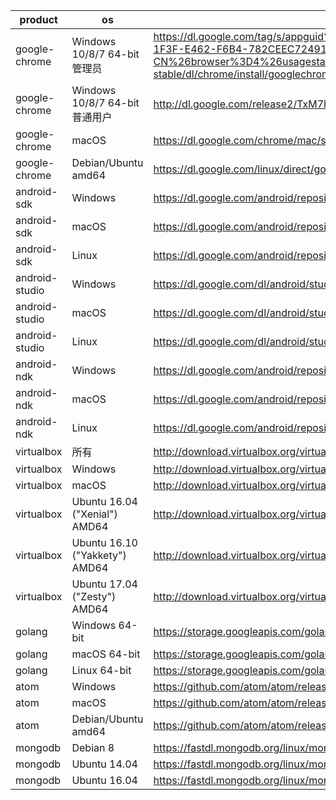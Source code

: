 product | os | uri | filename
--------|----|-----|---------
google-chrome | Windows 10/8/7 64-bit管理员 | https://dl.google.com/tag/s/appguid%3D%7B8A69D345-D564-463C-AFF1-A69D9E530F96%7D%26iid%3D%7BBF9FDEDC-1F3F-E462-F6B4-782CEEC72491%7D%26lang%3Dzh-CN%26browser%3D4%26usagestats%3D1%26appname%3DGoogle%2520Chrome%26needsadmin%3Dprefers%26ap%3Dx64-stable/dl/chrome/install/googlechromestandaloneenterprise64.msi | /dev/null
google-chrome | Windows 10/8/7 64-bit普通用户 | http://dl.google.com/release2/TxM7h4ZkDQg/59.0.3071.104_chrome_installer.exe | /dev/null
google-chrome | macOS | https://dl.google.com/chrome/mac/stable/GGRO/googlechrome.dmg | chrome/mac/59.0.3071.104_googlechrome.dmg
google-chrome | Debian/Ubuntu amd64 | https://dl.google.com/linux/direct/google-chrome-stable_current_amd64.deb | chrome/linux/59.0.3071.104_google-chrome-stable_current_amd64.deb
android-sdk | Windows | https://dl.google.com/android/repository/sdk-tools-windows-3859397.zip | /dev/null
android-sdk | macOS | https://dl.google.com/android/repository/sdk-tools-darwin-3859397.zip |
android-sdk | Linux | https://dl.google.com/android/repository/sdk-tools-linux-3859397.zip |
android-studio | Windows | https://dl.google.com/dl/android/studio/install/2.3.3.0/android-studio-ide-162.4069837-windows.exe | /dev/null
android-studio | macOS | https://dl.google.com/dl/android/studio/install/2.3.3.0/android-studio-ide-162.4069837-mac.dmg |
android-studio | Linux | https://dl.google.com/dl/android/studio/ide-zips/2.3.3.0/android-studio-ide-162.4069837-linux.zip |
android-ndk | Windows | https://dl.google.com/android/repository/android-ndk-r15-windows-x86_64.zip | /dev/null
android-ndk | macOS | https://dl.google.com/android/repository/android-ndk-r15-darwin-x86_64.zip |
android-ndk | Linux | https://dl.google.com/android/repository/android-ndk-r15-linux-x86_64.zip |
virtualbox | 所有 | http://download.virtualbox.org/virtualbox/5.1.22/Oracle_VM_VirtualBox_Extension_Pack-5.1.22-115126.vbox-extpack |
virtualbox | Windows | http://download.virtualbox.org/virtualbox/5.1.22/VirtualBox-5.1.22-115126-Win.exe | /dev/null
virtualbox | macOS | http://download.virtualbox.org/virtualbox/5.1.22/VirtualBox-5.1.22-115126-OSX.dmg |
virtualbox | Ubuntu 16.04 ("Xenial") AMD64 | http://download.virtualbox.org/virtualbox/5.1.22/virtualbox-5.1_5.1.22-115126~Ubuntu~xenial_amd64.deb | virtualbox/5.1.22/virtualbox-5.1.22-115126-Ubuntu-xenial-amd64.deb
virtualbox | Ubuntu 16.10 ("Yakkety") AMD64 | http://download.virtualbox.org/virtualbox/5.1.22/virtualbox-5.1_5.1.22-115126~Ubuntu~yakkety_amd64.deb | virtualbox/5.1.22/virtualbox-5.1.22-115126-Ubuntu-yakkety-amd64.deb
virtualbox | Ubuntu 17.04 ("Zesty") AMD64 | http://download.virtualbox.org/virtualbox/5.1.22/virtualbox-5.1_5.1.22-115126~Ubuntu~zesty_amd64.deb | virtualbox/5.1.22/virtualbox-5.1.22-115126-Ubuntu-zesty-amd64.deb
golang | Windows 64-bit | https://storage.googleapis.com/golang/go1.8.3.windows-amd64.msi | /dev/null
golang | macOS 64-bit | https://storage.googleapis.com/golang/go1.8.3.darwin-amd64.pkg |
golang | Linux 64-bit | https://storage.googleapis.com/golang/go1.8.3.linux-amd64.tar.gz |
atom | Windows | https://github.com/atom/atom/releases/download/v1.17.2/AtomSetup.exe | /dev/null
atom | macOS | https://github.com/atom/atom/releases/download/v1.17.2/atom-mac.zip | atom/atom-mac-1.17.2.zip
atom | Debian/Ubuntu amd64 | https://github.com/atom/atom/releases/download/v1.17.2/atom-amd64.deb | atom/atom-amd64-1.17.2.deb
mongodb | Debian 8 | https://fastdl.mongodb.org/linux/mongodb-linux-x86_64-debian81-3.4.0.tgz |
mongodb | Ubuntu 14.04 | https://fastdl.mongodb.org/linux/mongodb-linux-x86_64-ubuntu1404-3.4.0.tgz |
mongodb | Ubuntu 16.04 | https://fastdl.mongodb.org/linux/mongodb-linux-x86_64-ubuntu1604-3.4.0.tgz |
